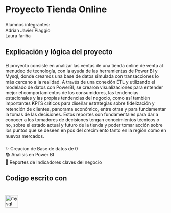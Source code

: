 <h1 align="left">Proyecto Tienda Online</h1>

###

<p align="left">Alumnos integrantes: <br>Adrian Javier Piaggio<br>Laura fariña</p>

###

<h2 align="left">Explicación y lógica del proyecto</h2>

###

<p align="left">El proyecto consiste en analizar las ventas de una tienda online de venta al menudeo de tecnología, con la ayuda de las herramientas de Power BI y Mysql, donde creamos una base de datos simulada con transacciones lo más cercano a la realidad. A través de una conexión ETL y utilizando el modelado de datos con PowerBI, se crearon visualizaciones para entender mejor el comportamientos de los consumidores, las tendencias estacionales y las propias tendencias del negocio, como así también importantes KPI´S críticos para diseñar estrategias sobre fidelización y retención de clientes, panorama económico, entre otras y para fundamentar la tomas de las decisiones. Estos reportes son fundamentales para dar a conocer a los tomadores de decisiones tengan conocimientos técnicos o no, sobre el estado actual y futuro de la tienda y poder tomar acción sobre los puntos que se deseen en pos del crecimiento tanto en la región como en nuevos mercados. </p>

###

<p align="left">    </p>

###

<p align="left">✨ Creacion de Base de datos de 0<br>📚 Analisis en Power BI<br>🎯 Reportes de Indicadores claves del negocio</p>

###

<h2 align="left">Codigo escrito con</h2>

###

<br clear="both">

<div align="left">
  <img src="https://cdn.jsdelivr.net/gh/devicons/devicon/icons/mysql/mysql-original.svg" height="40" alt="mysql logo"  />
</div>

###
